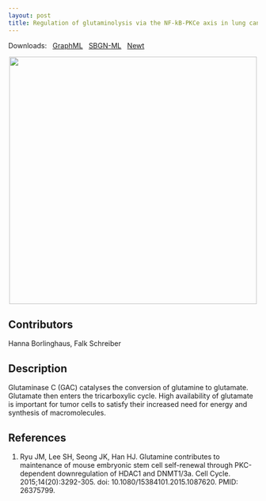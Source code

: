 ```yaml
---
layout: post
title: Regulation of glutaminolysis via the NF-kB-PKCe axis in lung cancer cells
---
```


Downloads: &nbsp; 
[GraphML](../downloads/F019-glutaminase.graphml) &nbsp;
[SBGN-ML](../downloads/F019-glutaminase-SBGNv02.sbgn) &nbsp;
[Newt](http://web.newteditor.org/?URL=http://metabolismregulation.org/downloads/F019-glutaminase.sbgn) &nbsp;
<p align="middle"><a href="/glutaminase/"><img id="image" src="/downloads/F019-glutaminase.png" width="500"/></a></p>

## Contributors 

Hanna Borlinghaus, Falk Schreiber  

## Description

Glutaminase C (GAC) catalyses the conversion of glutamine to glutamate. Glutamate then enters the tricarboxylic cycle. High availability of glutamate is important for tumor cells to satisfy their increased need for energy and synthesis of macromolecules.

## References

1. Ryu JM, Lee SH, Seong JK, Han HJ. Glutamine contributes to maintenance of mouse embryonic stem cell self-renewal through PKC-dependent downregulation of HDAC1 and DNMT1/3a. Cell Cycle. 2015;14(20):3292-305. doi: 10.1080/15384101.2015.1087620. PMID: 26375799.
